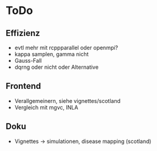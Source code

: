 # ToDo

## Effizienz

* evtl mehr mit rcppparallel oder openmpi?
* kappa samplen, gamma nicht
* Gauss-Fall
* dqrng oder nicht oder Alternative


## Frontend

* Verallgemeinern, siehe vignettes/scotland
* Vergleich mit mgvc, INLA 

## Doku

* Vignettes -> simulationen, disease mapping (scotland)


